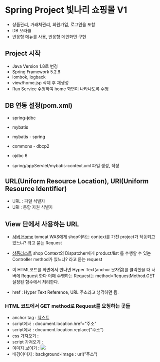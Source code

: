 # Spring Project 빛나리 쇼핑몰 V1
* 상품관리, 거래처관리, 회원가입, 로그인을 포함
* DB 오라클
* 반응형 메뉴를 사용, 반응형 메인화면 구현

## Project 시작
* Java Version 1.8로 변경
* Spring Framework 5.2.8
* lombok, logback
* view/home.jsp 삭제 후 재생성
* Run Service 수행하여 home 화면이 나타나도록 수행

## DB 연동 설정(pom.xml)
* spring-jdbc
* mybatis
* mybatis - spring
* commons - dbcp2
* ojdbc 6

* spring/appServlet/mybatis-context.xml 파일 생성, 작성

## URL(Uniform Resource Location), URI(Uniform Resource Identifier)
* URL : 파일 식별자
* URI : 통합 자원 식별자

## View 단에서 사용하는 URL
* <a href="http://localhost:8080/shop/">서버 Home</a>
tomcat WAS에게 shop이라는 context를 가진 project가 작동되고 있느냐? 라고 묻는 Request

* <a href="http://localhost:8080/shop/list">상품리스트</a>
shop Context의 Dispatcher에게 product/list 를 수행할 수 있는 Controller method가 있느냐? 라고
묻는 request

* 이 HTML코드를 화면에서 만나면 Hyper Text(anchor 문자열)를 클릭했을 때 서버에 Request 한다
이때 수행하는 Request는 method=RequestMethod.GET 설정된 함수에서 처리한다.

* href : Hyper Text Reference, URL 주소라고 생각하면 됨.

### HTML 코드에서 GET method로 Request를 요청하는 곳들
* anchor tag : <a href="주소">텍스트</a>
* script에서 : document.location.href="주소"
* script에서 : document.location.replace("주소")
* css 가져오기 : <link rel="stylesheet" href="주소">
* script 가져오기 : <script src="주소"></script>
* 이미지 보이기 : <img src="주소"/>
* 배경이미지 : background-image : url("주소")